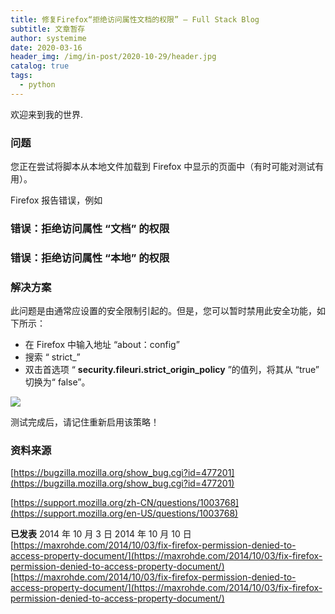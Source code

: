 ```yaml
---
title: 修复Firefox“拒绝访问属性文档的权限” – Full Stack Blog
subtitle: 文章暂存
author: systemime
date: 2020-03-16
header_img: /img/in-post/2020-10-29/header.jpg
catalog: true
tags:
  - python
---
```


欢迎来到我的世界.

<!-- more -->

### 问题

您正在尝试将脚本从本地文件加载到 Firefox 中显示的页面中（有时可能对测试有用）。

Firefox 报告错误，例如

### 错误：拒绝访问属性 “文档” 的权限

### 错误：拒绝访问属性 “本地” 的权限

### 解决方案

此问题是由通常应设置的安全限制引起的。但是，您可以暂时禁用此安全功能，如下所示：

-   在 Firefox 中输入地址 “about：config”
-   搜索 “ strict\_”
-   双击首选项 “ **security.fileuri.strict_origin_policy** ”的值列，将其从 “true” 切换为“ false”。

![](https://nexnet.files.wordpress.com/2014/10/100314_0502_fixfirefoxp1.png?w=740)

测试完成后，请记住重新启用该策略！

### 资料来源

[https://bugzilla.mozilla.org/show_bug.cgi?id=477201](https://bugzilla.mozilla.org/show_bug.cgi?id=477201)

[https://support.mozilla.org/zh-CN/questions/1003768](https://support.mozilla.org/en-US/questions/1003768)

**已发表** 2014 年 10 月 3 日 2014 年 10 月 10 日 
 [https://maxrohde.com/2014/10/03/fix-firefox-permission-denied-to-access-property-document/](https://maxrohde.com/2014/10/03/fix-firefox-permission-denied-to-access-property-document/) 
 [https://maxrohde.com/2014/10/03/fix-firefox-permission-denied-to-access-property-document/](https://maxrohde.com/2014/10/03/fix-firefox-permission-denied-to-access-property-document/)
